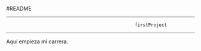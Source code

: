#README
***********************************************************************************************************
                                                    firstProject
***********************************************************************************************************
Aquí empieza mi carrera.
